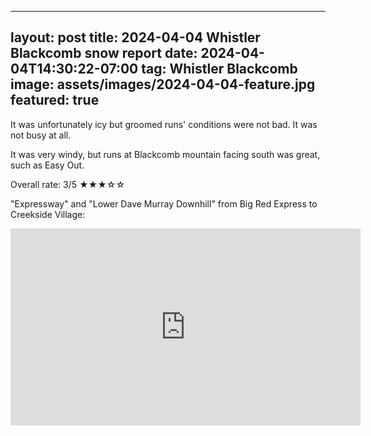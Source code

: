 
---
layout: post
title: 2024-04-04 Whistler Blackcomb snow report
date: 2024-04-04T14:30:22-07:00
tag: Whistler Blackcomb
image: assets/images/2024-04-04-feature.jpg
featured: true
---

It was unfortunately icy but groomed runs' conditions were not bad. It was not busy at all.

It was very windy, but runs at Blackcomb mountain facing south was great, such as Easy Out.

Overall rate: 3/5 ★★★☆☆

"Expressway" and "Lower Dave Murray Downhill" from Big Red Express to Creekside Village:
<iframe width="560" height="315" src="https://www.youtube.com/embed/z90omva8UY8?si=Ob-fDiEcg_p-L2ae&hl=en" title="YouTube video player" frameborder="0" allow="accelerometer; autoplay; clipboard-write; encrypted-media; gyroscope; picture-in-picture; web-share" referrerpolicy="strict-origin-when-cross-origin" allowfullscreen></iframe>
